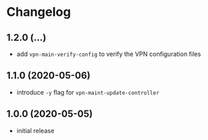 # Changelog

## 1.2.0 (...)
- add `vpn-main-verify-config` to verify the VPN configuration files

## 1.1.0 (2020-05-06)
- introduce `-y` flag for `vpn-maint-update-controller`

## 1.0.0 (2020-05-05)
- initial release
